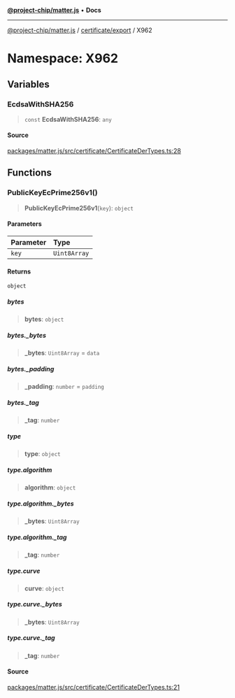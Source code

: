 [**@project-chip/matter.js**](../../../../README.md) • **Docs**

***

[@project-chip/matter.js](../../../../modules.md) / [certificate/export](../../README.md) / X962

# Namespace: X962

## Variables

### EcdsaWithSHA256

> `const` **EcdsaWithSHA256**: `any`

#### Source

[packages/matter.js/src/certificate/CertificateDerTypes.ts:28](https://github.com/project-chip/matter.js/blob/7a8cbb56b87d4ccf34bec5a9a95ab40a1711324f/packages/matter.js/src/certificate/CertificateDerTypes.ts#L28)

## Functions

### PublicKeyEcPrime256v1()

> **PublicKeyEcPrime256v1**(`key`): `object`

#### Parameters

| Parameter | Type |
| :------ | :------ |
| `key` | `Uint8Array` |

#### Returns

`object`

##### bytes

> **bytes**: `object`

##### bytes.\_bytes

> **\_bytes**: `Uint8Array` = `data`

##### bytes.\_padding

> **\_padding**: `number` = `padding`

##### bytes.\_tag

> **\_tag**: `number`

##### type

> **type**: `object`

##### type.algorithm

> **algorithm**: `object`

##### type.algorithm.\_bytes

> **\_bytes**: `Uint8Array`

##### type.algorithm.\_tag

> **\_tag**: `number`

##### type.curve

> **curve**: `object`

##### type.curve.\_bytes

> **\_bytes**: `Uint8Array`

##### type.curve.\_tag

> **\_tag**: `number`

#### Source

[packages/matter.js/src/certificate/CertificateDerTypes.ts:21](https://github.com/project-chip/matter.js/blob/7a8cbb56b87d4ccf34bec5a9a95ab40a1711324f/packages/matter.js/src/certificate/CertificateDerTypes.ts#L21)
